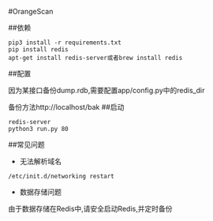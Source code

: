 #OrangeScan

##依赖
```
pip3 install -r requirements.txt
pip install redis
apt-get install redis-server或者brew install redis
```
##配置

因为某接口备份dump.rdb,需要配置app/config.py中的redis_dir

备份方法http://localhost/bak
##启动
```
redis-server
python3 run.py 80
```
##常见问题

 - 无法解析域名

```
/etc/init.d/networking restart
```
 - 数据存储问题
 
 由于数据存储在Redis中,请安全启动Redis,并定时备份

